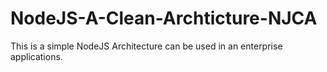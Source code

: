 # NodeJS-A-Clean-Archticture-NJCA
This is a simple NodeJS Architecture can be used in an enterprise applications.
